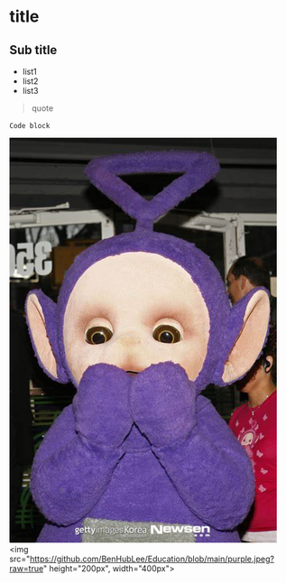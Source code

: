 # title
## Sub title

* list1
* list2
* list3

> quote

```
Code block
```
![purple](https://github.com/BenHubLee/Education/blob/main/purple.jpeg?raw=true) 
<img src="https://github.com/BenHubLee/Education/blob/main/purple.jpeg?raw=true" height="200px", width="400px">
